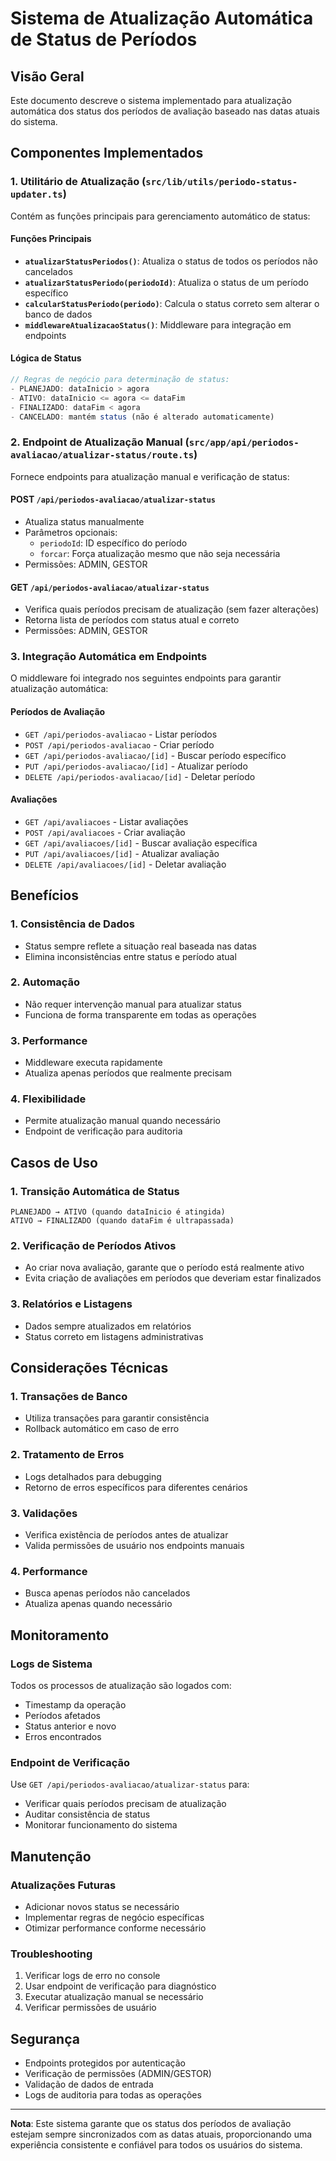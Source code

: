 # Sistema de Atualização Automática de Status de Períodos

## Visão Geral

Este documento descreve o sistema implementado para atualização automática dos status dos períodos de avaliação baseado nas datas atuais do sistema.

## Componentes Implementados

### 1. Utilitário de Atualização (`src/lib/utils/periodo-status-updater.ts`)

Contém as funções principais para gerenciamento automático de status:

#### Funções Principais

- **`atualizarStatusPeriodos()`**: Atualiza o status de todos os períodos não cancelados
- **`atualizarStatusPeriodo(periodoId)`**: Atualiza o status de um período específico
- **`calcularStatusPeriodo(periodo)`**: Calcula o status correto sem alterar o banco de dados
- **`middlewareAtualizacaoStatus()`**: Middleware para integração em endpoints

#### Lógica de Status

```typescript
// Regras de negócio para determinação de status:
- PLANEJADO: dataInicio > agora
- ATIVO: dataInicio <= agora <= dataFim
- FINALIZADO: dataFim < agora
- CANCELADO: mantém status (não é alterado automaticamente)
```

### 2. Endpoint de Atualização Manual (`src/app/api/periodos-avaliacao/atualizar-status/route.ts`)

Fornece endpoints para atualização manual e verificação de status:

#### POST `/api/periodos-avaliacao/atualizar-status`
- Atualiza status manualmente
- Parâmetros opcionais:
  - `periodoId`: ID específico do período
  - `forcar`: Força atualização mesmo que não seja necessária
- Permissões: ADMIN, GESTOR

#### GET `/api/periodos-avaliacao/atualizar-status`
- Verifica quais períodos precisam de atualização (sem fazer alterações)
- Retorna lista de períodos com status atual e correto
- Permissões: ADMIN, GESTOR

### 3. Integração Automática em Endpoints

O middleware foi integrado nos seguintes endpoints para garantir atualização automática:

#### Períodos de Avaliação
- `GET /api/periodos-avaliacao` - Listar períodos
- `POST /api/periodos-avaliacao` - Criar período
- `GET /api/periodos-avaliacao/[id]` - Buscar período específico
- `PUT /api/periodos-avaliacao/[id]` - Atualizar período
- `DELETE /api/periodos-avaliacao/[id]` - Deletar período

#### Avaliações
- `GET /api/avaliacoes` - Listar avaliações
- `POST /api/avaliacoes` - Criar avaliação
- `GET /api/avaliacoes/[id]` - Buscar avaliação específica
- `PUT /api/avaliacoes/[id]` - Atualizar avaliação
- `DELETE /api/avaliacoes/[id]` - Deletar avaliação

## Benefícios

### 1. Consistência de Dados
- Status sempre reflete a situação real baseada nas datas
- Elimina inconsistências entre status e período atual

### 2. Automação
- Não requer intervenção manual para atualizar status
- Funciona de forma transparente em todas as operações

### 3. Performance
- Middleware executa rapidamente
- Atualiza apenas períodos que realmente precisam

### 4. Flexibilidade
- Permite atualização manual quando necessário
- Endpoint de verificação para auditoria

## Casos de Uso

### 1. Transição Automática de Status
```
PLANEJADO → ATIVO (quando dataInicio é atingida)
ATIVO → FINALIZADO (quando dataFim é ultrapassada)
```

### 2. Verificação de Períodos Ativos
- Ao criar nova avaliação, garante que o período está realmente ativo
- Evita criação de avaliações em períodos que deveriam estar finalizados

### 3. Relatórios e Listagens
- Dados sempre atualizados em relatórios
- Status correto em listagens administrativas

## Considerações Técnicas

### 1. Transações de Banco
- Utiliza transações para garantir consistência
- Rollback automático em caso de erro

### 2. Tratamento de Erros
- Logs detalhados para debugging
- Retorno de erros específicos para diferentes cenários

### 3. Validações
- Verifica existência de períodos antes de atualizar
- Valida permissões de usuário nos endpoints manuais

### 4. Performance
- Busca apenas períodos não cancelados
- Atualiza apenas quando necessário

## Monitoramento

### Logs de Sistema
Todos os processos de atualização são logados com:
- Timestamp da operação
- Períodos afetados
- Status anterior e novo
- Erros encontrados

### Endpoint de Verificação
Use `GET /api/periodos-avaliacao/atualizar-status` para:
- Verificar quais períodos precisam de atualização
- Auditar consistência de status
- Monitorar funcionamento do sistema

## Manutenção

### Atualizações Futuras
- Adicionar novos status se necessário
- Implementar regras de negócio específicas
- Otimizar performance conforme necessário

### Troubleshooting
1. Verificar logs de erro no console
2. Usar endpoint de verificação para diagnóstico
3. Executar atualização manual se necessário
4. Verificar permissões de usuário

## Segurança

- Endpoints protegidos por autenticação
- Verificação de permissões (ADMIN/GESTOR)
- Validação de dados de entrada
- Logs de auditoria para todas as operações

---

**Nota**: Este sistema garante que os status dos períodos de avaliação estejam sempre sincronizados com as datas atuais, proporcionando uma experiência consistente e confiável para todos os usuários do sistema.